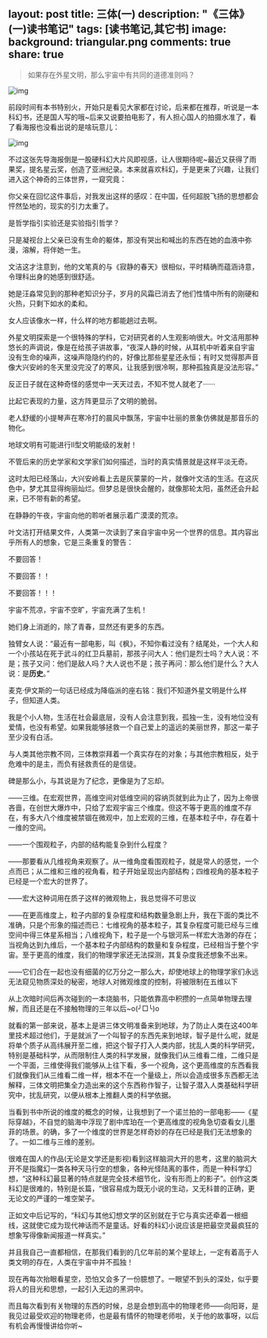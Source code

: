 layout: post
title: 三体(一)
description: "《三体》(一)读书笔记"
tags: [读书笔记,其它书]
image:
background: triangular.png
comments: true
share: true
---

>如果存在外星文明，那么宇宙中有共同的道德准则吗？

![img](http://img12.360buyimg.com//n0/jfs/t1813/307/791551781/1182814/39ea5056/55dadc44N0e86c842.jpg)

前段时间有本书特别火，开始只是看见大家都在讨论，后来都在推荐，听说是一本科幻书，还是国人写的哦~后来又说要拍电影了，有人担心国人的拍摄水准了，看了看海报也没看出说的是啥玩意儿：

![img](http://img31.mtime.cn/CMS/Gallery/2015/06/08/110341.70865216_1000.jpg)

不过这张先导海报倒是一股硬科幻大片风即视感，让人很期待呢~最近又获得了雨果奖，提名星云奖，创造了亚洲纪录。本来就喜欢科幻，于是更来了兴趣，让我们进入这个神奇的三体世界，一窥究竟：

你父亲在回忆这件事后，对我发出这样的感叹：在中国，任何超脱飞扬的思想都会怦然坠地的，现实的引力太重了。

是哲学指引实验还是实验指引哲学？

只是凝视台上父亲已没有生命的躯体，那没有哭出和喊出的东西在她的血液中弥漫，溶解，将伴她一生。

文洁这才注意到，他的文笔真的与《寂静的春天》很相似，平时精确而蕴涵诗意，令理科出身的她感到很舒适。

她是汪淼常见到的那种老知识分子，岁月的风霜已消去了他们性情中所有的刚硬和火热，只剩下如水的柔和。

女人应该像水一样，什么样的地方都能趟过去啊。

外星文明探索是一个很特殊的学科，它对研究者的人生观影响很大。叶文洁用那种悠长的声调说，像是在给孩子讲故事，“夜深人静的时候，从耳机中听着来自宇宙没有生命的噪声，这噪声隐隐约约的，好像比那些星星还永恒；有时又觉得那声音像大兴安岭的冬天里没完没了的寒风，让我感到很冷啊，那种孤独真是没法形容。”

反正日子就在这种奇怪的感觉中一天天过去，不知不觉人就老了······

比起它表现的力量，这方阵更显示了文明的脆弱。

老人舒缓的小提琴声在寒冷打的晨风中飘荡，宇宙中壮丽的景象仿佛就是那音乐的物化。

地球文明有可能进行Ⅱ型文明能级的发射！

不管后来的历史学家和文学家们如何描述，当时的真实情景就是这样平淡无奇。

这时太阳已经落山，大兴安岭看上去是灰蒙蒙的一片，就像叶文洁的生活。在这灰色中，梦尤其显得绚丽灿烂。但梦总是很快会醒的，就像那轮太阳，虽然还会升起来，已不带有新的希望。

在静静的午夜，宇宙向他的聆听者展示着广漠漠的荒凉。

叶文洁打开结果文件，人类第一次读到了来自宇宙中另一个世界的信息。其内容出乎所有人的想象，它是三条重复的警告：

不要回答！

不要回答！！

不要回答！！！

宇宙不荒凉，宇宙不空旷，宇宙充满了生机！

她们身上消逝的，除了青春，显然还有更多的东西。

独臂女人说：“最近有一部电影，叫《枫》，不知你看过没有？结尾处，一个大人和一个小孩站在死于武斗的红卫兵墓前，那孩子问大人：他们是烈士吗？大人说：不是；孩子又问：他们是敌人吗？大人说也不是；孩子再问：那么他们是什么？大人说：是**历史**。”

麦克·伊文斯的一句话已经成为降临派的座右铭：我们不知道外星文明是什么样子，但知道人类。

我是个小人物，生活在社会最底层，没有人会注意到我，孤独一生，没有地位没有爱情，也没有希望。如果我能够拯救一个自己爱上的遥远的美丽世界，那这一辈子至少没有白活。

与人类其他宗教不同，三体教崇拜着一个真实存在的对象；与其他宗教相反，处于危难中的是主，而负有拯救责任的是信徒。

碑是那么小，与其说是为了纪念，更像是为了忘却。

——三维。在宏观世界，高维空间对低维空间的容纳页就到此为止了，因为上帝很吝啬，在创世大爆炸中，只给了宏观宇宙三个维度。但这不等于更高的维度不存在，有多大八个维度被禁锢在微观中，加上宏观的三维，在基本粒子中，存在着十一维的空间。

——一个围观粒子，内部的结构能复杂到什么程度？

——那要看从几维视角来观察了。从一维角度看围观粒子，就是常人的感觉，一个点而已；从二维和三维的视角看，粒子开始呈现出内部结构；四维视角的基本粒子已经是一个宏大的世界了。

——宏大这种词用在质子这样的微观物上，我总觉得不可思议

——在更高维度上，粒子内部的复杂程度和结构数量急剧上升，我在下面的类比不准确，只是个形象的描述而已：七维视角的基本粒子，其复杂程度可能已经与三维空间中得三体星系相当；八维视角下，粒子是一个与银河系一样宏大浩渺的存在；当视角达到九维后，一个基本粒子内部结构的数量和复杂程度，已经相当于整个宇宙。至于更高的维度，我们的物理学家还无法探测，其复杂度我还想象不出来。


——它们合在一起也没有细菌的亿万分之一那么大，却使地球上的物理学家们永远无法窥见物质深处的秘密，地球人对微观维度的控制，将被限制在五维以下

从上次暗时间后再次碰到的一本烧脑书，只能依靠高中积攒的一点简单物理去理解，而且还是在不接触物理的三年以后~o(╯□╰)o

就看的第一部来说，基本上是讲三体文明准备来到地球，为了防止人类在这400年里技术超过他们，于是就派了一个叫智子的东西先来到地球，智子是什么呢，就是将单个质子从高纬展开至二维，把这个智子打入人类内部，扰乱人类的科学研究，特别是基础科学，从而限制住人类的科学发展，就像我们从三维看二维，二维只是一个平面，三维使得我们能够从上往下看，多一个视角，这个更高维度的东西看我们就像我们从三维看二维一样，根本不在一个量级上，所以会造成很多东西都无法解释，三体文明把集全力造出来的这个东西称作智子，让智子潜入人类基础科学研究中，扰乱研究，以便从根本上推翻人类的科学依据。

当看到书中所说的维度的概念的时候，让我想到了一个诺兰拍的一部电影——《星际穿越》，不自觉的脑海中浮现了剧中库珀在一个更高维度的视角急切查看女儿墨菲的场景。的确，多了一个维度的世界是怎样奇妙的存在已经是我们无法想象的了。一如二维与三维的差别。

很难在国人的作品(无论是文学还是影视)看到这样脑洞大开的思考，这里的脑洞大开不是指魔幻一类各种天马行空的想象，各种光怪陆离的事件，而是一种科学幻想，“这种科幻最显著的特点就是完全技术细节化，没有形而上的影子”。创作这类科幻是很难的，特别是长篇，“很容易成为既无小说的生动，又无科普的正确，更无论文的严谨的一堆空架子。

正如文中后记写的，“科幻与其他幻想文学的区别就在于它与真实还牵着一根细线，这就使它成为现代神话而不是童话。好看的科幻小说应该是把最空灵最疯狂的想象写得像新闻报道一样真实。”

并且我自己一直都相信，在那我们看到的几亿年前的某个星球上，一定有着高于人类文明的存在，人类在宇宙中并不孤独！

现在再每次抬眼看星空，恐怕又会多了一份臆想了。一眼望不到头的深处，似乎要将人的目光和思想，一起引入无边的黑洞中。

而且每次看到有关物理的东西的时候，总是会想到高中的物理老师——向阳哥，是我见过最受欢迎的物理老师，也是最有情怀的物理老师啦，关于他的故事呀，以后有机会再慢慢讲给你听~
